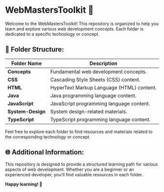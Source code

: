 # WebMastersToolkit 🧰

Welcome to the WebMastersToolkit! This repository is organized to help you learn and explore various web development concepts. Each folder is dedicated to a specific technology or concept.

## 📁 Folder Structure:

| Folder Name          | Description                            |
|----------------------|----------------------------------------|
| **Concepts**         | Fundamental web development concepts.  |
| **CSS**              | Cascading Style Sheets (CSS) content.  |
| **HTML**             | HyperText Markup Language (HTML) content. |
| **Java**             | Java programming language content.     |
| **JavaScript**       | JavaScript programming language content. |
| **System-Design**    | System design-related materials.       |
| **TypeScript**       | TypeScript programming language content. |

Feel free to explore each folder to find resources and materials related to the corresponding technology or concept.

## 🌐 Additional Information:

This repository is designed to provide a structured learning path for various aspects of web development. Whether you are a beginner or an experienced developer, you'll find valuable resources in each folder.

**Happy learning! 🚀**
